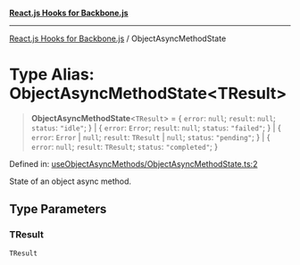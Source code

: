[**React.js Hooks for Backbone.js**](../README.md)

***

[React.js Hooks for Backbone.js](../README.md) / ObjectAsyncMethodState

# Type Alias: ObjectAsyncMethodState\<TResult\>

> **ObjectAsyncMethodState**\<`TResult`\> = \{ `error`: `null`; `result`: `null`; `status`: `"idle"`; \} \| \{ `error`: `Error`; `result`: `null`; `status`: `"failed"`; \} \| \{ `error`: `Error` \| `null`; `result`: `TResult` \| `null`; `status`: `"pending"`; \} \| \{ `error`: `null`; `result`: `TResult`; `status`: `"completed"`; \}

Defined in: [useObjectAsyncMethods/ObjectAsyncMethodState.ts:2](https://github.com/VitorLuizC/react-hooks-for-backbone/blob/974b445f407913593ca526d1771534f66ee4519c/src/useObjectAsyncMethods/ObjectAsyncMethodState.ts#L2)

State of an object async method.

## Type Parameters

### TResult

`TResult`
